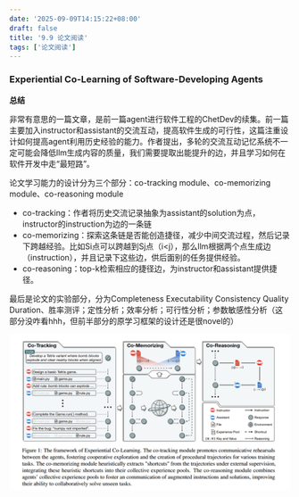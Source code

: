 ```yaml
---
date: '2025-09-09T14:15:22+08:00'
draft: false
title: '9.9 论文阅读'
tags: ['论文阅读']
---
```


### Experiential Co-Learning of Software-Developing Agents

**总结**

非常有意思的一篇文章，是前一篇agent进行软件工程的ChetDev的续集。前一篇主要加入instructor和assistant的交流互动，提高软件生成的可行性，这篇注重设计如何提高agent利用历史经验的能力。作者提出，多轮的交流互动记忆系统不一定可能会降低llm生成内容的质量，我们需要提取出能提升的边，并且学习如何在软件开发中走“最短路”。

论文学习能力的设计分为三个部分：co-tracking module、co-memorizing module、co-reasoning module

- co-tracking：作者将历史交流记录抽象为assistant的solution为点，instructor的instruction为边的一条链
- co-memorizing：探索这条链是否能创造捷径，减少中间交流过程，然后记录下跨越经验。比如Si点可以跨越到Sj点（i<j），那么llm根据两个点生成边（instruction），并且记录下这些边，供后面别的任务提供经验。
- co-reasoning：top-k检索相应的捷径边，为instructor和assistant提供捷径。

最后是论文的实验部分，分为Completeness Executability Consistency Quality Duration、胜率测评；定性分析；效率分析；可行性分析；参数敏感性分析（这部分没咋看hhh，但前半部分的原学习框架的设计还是很novel的）

![image-20250909141850775](image-20250909141850775.png)
